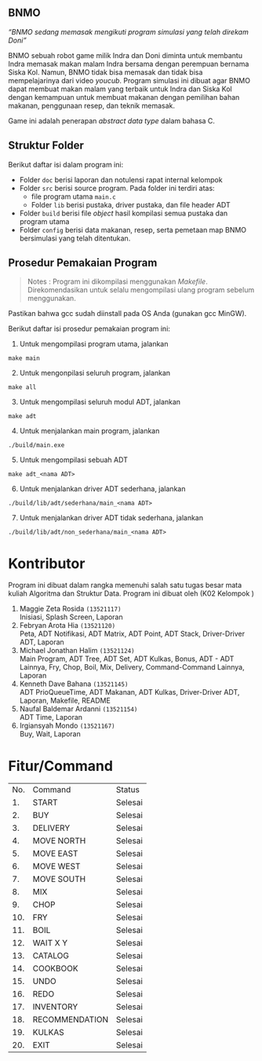 ## BNMO
*“BNMO sedang memasak mengikuti program simulasi yang telah direkam Doni”*

BNMO sebuah robot game milik Indra dan Doni diminta untuk membantu Indra memasak makan malam Indra bersama dengan perempuan bernama Siska Kol. Namun, BNMO tidak bisa memasak dan tidak bisa mempelajarinya dari video *youcub*. Program simulasi ini dibuat agar BNMO dapat membuat makan malam yang terbaik untuk Indra dan Siska Kol dengan kemampuan untuk membuat makanan dengan pemilihan bahan makanan, penggunaan resep, dan teknik memasak.

Game ini adalah penerapan *abstract data type* dalam bahasa C. 

## Struktur Folder
Berikut daftar isi dalam program ini:
* Folder `doc` berisi laporan dan notulensi rapat internal kelompok
* Folder `src` berisi source program. Pada folder ini terdiri atas:
  * file program utama `main.c`
  * Folder `lib` berisi pustaka, driver pustaka, dan file header ADT
* Folder `build` berisi file *object* hasil kompilasi semua pustaka dan program utama
* Folder `config` berisi data makanan, resep, serta pemetaan map BNMO bersimulasi yang telah ditentukan.

## Prosedur Pemakaian Program
> Notes : Program ini dikompilasi menggunakan *Makefile*. Direkomendasikan untuk selalu mengompilasi ulang program sebelum menggunakan.

Pastikan bahwa gcc sudah diinstall pada OS Anda (gunakan gcc MinGW).

Berikut daftar isi prosedur pemakaian program ini:

1. Untuk mengompilasi program utama, jalankan
```
make main
```
2. Untuk mengonpilasi seluruh program, jalankan
```
make all
```
3. Untuk mengompilasi seluruh modul ADT, jalankan
```
make adt
```
4. Untuk menjalankan main program, jalankan
```
./build/main.exe
```
5. Untuk mengompilasi sebuah ADT 
```
make adt_<nama ADT>
```
6. Untuk menjalankan driver ADT sederhana, jalankan
```
./build/lib/adt/sederhana/main_<nama ADT>
```
7. Untuk menjalankan driver ADT tidak sederhana, jalankan
```
./build/lib/adt/non_sederhana/main_<nama ADT>
```
# Kontributor
Program ini dibuat dalam rangka memenuhi salah satu tugas besar mata kuliah Algoritma dan Struktur Data. Program ini dibuat oleh (K02 Kelompok )
1. Maggie Zeta Rosida `(13521117)`<br>
Inisiasi, Splash Screen, Laporan
2. Febryan Arota Hia `(13521120)`<br>
Peta, ADT Notifikasi, ADT Matrix, ADT Point, ADT Stack, Driver-Driver ADT, Laporan
3. Michael Jonathan Halim `(13521124)`<br>
Main Program, ADT Tree, ADT Set, ADT Kulkas, Bonus, ADT - ADT Lainnya, Fry, Chop, Boil, Mix, Delivery, Command-Command Lainnya, Laporan
4. Kenneth Dave Bahana `(13521145)`<br>
ADT PrioQueueTime, ADT Makanan, ADT Kulkas, Driver-Driver ADT, Laporan, Makefile, README 
5. Naufal Baldemar Ardanni `(13521154)`<br>
ADT Time, Laporan
6. Irgiansyah Mondo `(13521167)`<br>
Buy, Wait, Laporan

# Fitur/Command

<table>
<tr><td>No.</td><td>Command</td><td>Status</td></tr>
<tr><td>1.</td><td>START</td><td>Selesai</td></tr>
<tr><td>2.</td><td>BUY</td><td>Selesai</td></tr>
<tr><td>3.</td><td>DELIVERY</td><td>Selesai</td></tr>
<tr><td>4.</td><td>MOVE NORTH</td><td>Selesai</td></tr>
<tr><td>5.</td><td>MOVE EAST</td><td>Selesai</td></tr>
<tr><td>6.</td><td>MOVE WEST</td><td>Selesai</td></tr>
<tr><td>7.</td><td>MOVE SOUTH</td><td>Selesai</td></tr>
<tr><td>8.</td><td>MIX</td><td>Selesai</td></tr>
<tr><td>9.</td><td>CHOP</td><td>Selesai</td></tr>
<tr><td>10.</td><td>FRY</td><td>Selesai</td></tr>
<tr><td>11.</td><td>BOIL</td><td>Selesai</td></tr>
<tr><td>12.</td><td>WAIT X Y</td><td>Selesai</td></tr>
<tr><td>13.</td><td>CATALOG</td><td>Selesai</td></tr>
<tr><td>14.</td><td>COOKBOOK</td><td>Selesai</td></tr>
<tr><td>15.</td><td>UNDO</td><td>Selesai</td></tr>
<tr><td>16.</td><td>REDO</td><td>Selesai</td></tr>
<tr><td>17.</td><td>INVENTORY</td><td>Selesai</td></tr>
<tr><td>18.</td><td>RECOMMENDATION</td><td>Selesai</td></tr>
<tr><td>19.</td><td>KULKAS</td><td>Selesai</td></tr>
<tr><td>20.</td><td>EXIT</td><td>Selesai</td></tr>
</table>
